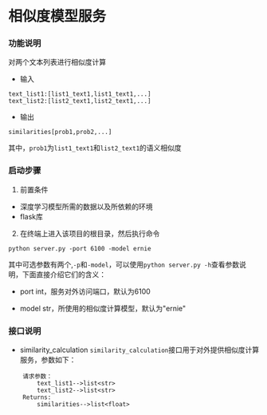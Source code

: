 # 相似度模型服务
### 功能说明
对两个文本列表进行相似度计算
- 输入
```text
text_list1:[list1_text1,list1_text1,...]
text_list2:[list2_text1,list2_text1,...]
```
- 输出
```text
similarities[prob1,prob2,...]
```
其中，`prob1`为`list1_text1`和`list2_text1`的语义相似度

### 启动步骤
1. 前置条件
- 深度学习模型所需的数据以及所依赖的环境
- flask库

2. 在终端上进入该项目的根目录，然后执行命令
```shell
python server.py -port 6100 -model ernie
```
其中可选参数有两个,`-p`和`-model`，可以使用`python server.py -h`查看参数说明，下面直接介绍它们的含义：
- port
int，服务对外访问端口，默认为6100
  
- model
str，所使用的相似度计算模型，默认为"ernie"
   
### 接口说明
- similarity_calculation
`similarity_calculation`接口用于对外提供相似度计算服务，参数如下：
```text
    请求参数：
        text_list1-->list<str>
        text_list2-->list<str>
    Returns:
        similarities-->list<float>
```

   
